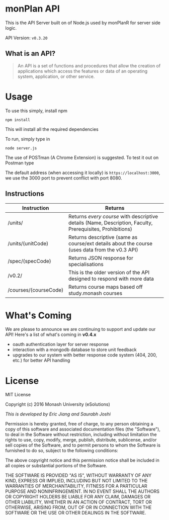 # monPlan API
This is the API Server built on of Node.js used by monPlanR for server side logic.

API Version: `v0.3.20`

## What is an API?
> An API is a set of functions and procedures that allow the creation of applications which access the features or data of an operating system, application, or other service.

# Usage
To use this simply, install npm
```
npm install
```
This will install all the required dependencies

To run, simply type in
```
node server.js
```

The use of POSTman (A Chrome Extension) is suggested. To test it out on Postman type

The default address (when accessing it locally) is `https://localhost:3000`, we use the 3000 port to prevent conflict with port 8080.

## Instructions

| Instruction            | Returns                                                                                                   |
|------------------------|-----------------------------------------------------------------------------------------------------------|
| /units/                | Returns _every course_ with descriptive details (Name, Description, Faculty, Prerequisites, Prohibitions) |
| /units/(unitCode)      | Returns descriptive (same as course/ext details about the course  (uses data from the v0.3 API)           |
| /spec/(specCode)       | Returns JSON response for specialisations                                                                 |
| /v0.2/                 | This is the older version of the API designed to respond with more data                                   |
| /courses/(courseCode)  | Returns course maps based off study.monash courses                                                        |

# What's Coming
We are please to announce we are continuing to support and update our API! Here's a list of what's coming in **v0.4.x**
- oauth authentication layer for server response
- interaction with a mongodb database to store unit feedback
- upgrades to our system with better response code system (404, 200, etc.) for better API handling

# License
MIT License

Copyright (c) 2016 Monash University (eSolutions)

_This is developed by Eric Jiang and Saurabh Joshi_

Permission is hereby granted, free of charge, to any person obtaining a copy
of this software and associated documentation files (the "Software"), to deal
in the Software without restriction, including without limitation the rights
to use, copy, modify, merge, publish, distribute, sublicense, and/or sell
copies of the Software, and to permit persons to whom the Software is
furnished to do so, subject to the following conditions:

The above copyright notice and this permission notice shall be included in all
copies or substantial portions of the Software.

THE SOFTWARE IS PROVIDED "AS IS", WITHOUT WARRANTY OF ANY KIND, EXPRESS OR
IMPLIED, INCLUDING BUT NOT LIMITED TO THE WARRANTIES OF MERCHANTABILITY,
FITNESS FOR A PARTICULAR PURPOSE AND NONINFRINGEMENT. IN NO EVENT SHALL THE
AUTHORS OR COPYRIGHT HOLDERS BE LIABLE FOR ANY CLAIM, DAMAGES OR OTHER
LIABILITY, WHETHER IN AN ACTION OF CONTRACT, TORT OR OTHERWISE, ARISING FROM,
OUT OF OR IN CONNECTION WITH THE SOFTWARE OR THE USE OR OTHER DEALINGS IN THE
SOFTWARE.
